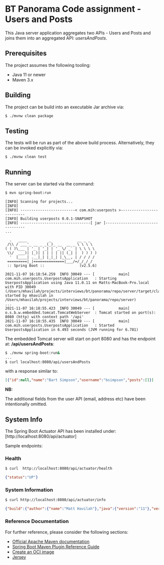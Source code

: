# BT Panorama Code assignment - Users and Posts

This Java server application aggregates two APIs - Users and Posts and joins them
into an aggregated API:  _usersAndPosts_.

## Prerequisites
The project assumes the following tooling:
- Java 11 or newer
- Maven 3.x

## Building
The project can be build into an executable Jar archive via: 
```Bash
$ ./mvnw clean package
```


## Testing
The tests will be run as part of the above build process.
Alternatively, they can be invoked explicitly via:

```Bash
$ ./mvnw clean test
```


## Running
The server can be started via the command:
```Bash
$ mvn spring-boot:run
```
```
[INFO] Scanning for projects...
[INFO] 
[INFO] -------------------------< com.mih:userposts >--------------------------
[INFO] Building userposts 0.0.1-SNAPSHOT
[INFO] --------------------------------[ jar ]---------------------------------
...

  .   ____          _            __ _ _
 /\\ / ___'_ __ _ _(_)_ __  __ _ \ \ \ \
( ( )\___ | '_ | '_| | '_ \/ _` | \ \ \ \
 \\/  ___)| |_)| | | | | || (_| |  ) ) ) )
  '  |____| .__|_| |_|_| |_\__, | / / / /
 =========|_|==============|___/=/_/_/_/
 :: Spring Boot ::                (v2.5.6)

2021-11-07 16:18:54.259  INFO 30049 --- [           main] com.mih.userposts.UserpostsApplication   : Starting UserpostsApplication using Java 11.0.11 on Matts-MacBook-Pro.local with PID 30049 (/Users/mhavilah/projects/interviews/bt/panorama/repo/server/target/classes started by mhavilah in /Users/mhavilah/projects/interviews/bt/panorama/repo/server)
...
2021-11-07 16:18:55.423  INFO 30049 --- [           main] o.s.b.w.embedded.tomcat.TomcatWebServer  : Tomcat started on port(s): 8080 (http) with context path '/api'
2021-11-07 16:18:55.435  INFO 30049 --- [           main] com.mih.userposts.UserpostsApplication   : Started UserpostsApplication in 6.493 seconds (JVM running for 6.781)
```
The embedded Tomcat server will start on port 8080 and has the endpoint at:
**/api/usersAndPosts**:

```Bash
$ ./mvnw spring-boot:run&
...
$ curl localhost:8080/api/usersAndPosts 
```
with a response similar to:
```json
[{"id":null,"name":"Bart Simpson","username":"bsimpson","posts":[]}]
```
**NB:**

The additional fields from the user API (email, address etc) have been intentionally omitted.


## System Info
The Spring Boot Actuator API has been installed under: [http://localhost:8080/api/actuator]

Sample endpoints:
### Health
```Bash
$ curl  http://localhost:8080/api/actuator/health
```
```json
{"status":"UP"}
```
### System Information
```Bash
$ curl http://localhost:8080/api/actuator/info
```
```json
{"build":{"author":{"name":"Matt Havilah"},"java":{"version":"11"},"version":"0.0.1-SNAPSHOT","artifact":"userposts","name":"userposts","time":"2021-11-07T05:35:43.539Z","group":"com.mih"}}
```


### Reference Documentation
For further reference, please consider the following sections:

* [Official Apache Maven documentation](https://maven.apache.org/guides/index.html)
* [Spring Boot Maven Plugin Reference Guide](https://docs.spring.io/spring-boot/docs/2.5.6/maven-plugin/reference/html/)
* [Create an OCI image](https://docs.spring.io/spring-boot/docs/2.5.6/maven-plugin/reference/html/#build-image)
* [Jersey](https://docs.spring.io/spring-boot/docs/2.5.6/reference/htmlsingle/#boot-features-jersey)

